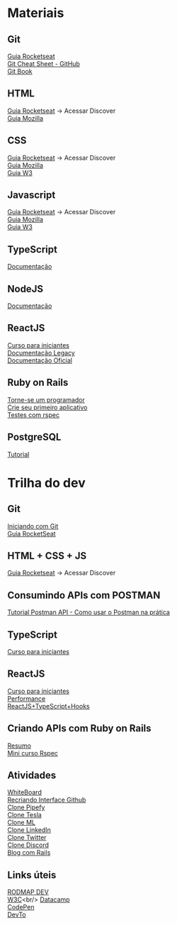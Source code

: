 # Materiais
## Git

[Guia Rocketseat](https://app.rocketseat.com.br/node/o-guia-estelar-de-git)<br/>
[Git Cheat Sheet - GitHub](https://training.github.com/downloads/pt_BR/github-git-cheat-sheet/)<br/>
[Git Book](https://git-scm.com/book/pt-br/v2)

## HTML

[Guia Rocketseat](https://app.rocketseat.com.br/) -> Acessar Discover<br/>
[Guia Mozilla](https://developer.mozilla.org/pt-BR/docs/Web/HTML)

## CSS

[Guia Rocketseat](https://app.rocketseat.com.br/) -> Acessar Discover<br/>
[Guia Mozilla](https://developer.mozilla.org/pt-BR/docs/Web/CSS)<br/>
[Guia W3](https://www.w3schools.com/css/)

## Javascript

[Guia Rocketseat](https://app.rocketseat.com.br/) -> Acessar Discover<br/>
[Guia Mozilla](https://developer.mozilla.org/pt-BR/docs/Web/JavaScript)<br/>
[Guia W3](https://www.w3schools.com/js/default.asp)


## TypeScript
[Documentação](https://www.typescriptlang.org/pt/docs/)


## NodeJS
[Documentação](https://devdocs.io/node/)



## ReactJS
[Curso para iniciantes](https://www.youtube.com/watch?v=FXqX7oof0I4&list=PLnDvRpP8BneyVA0SZ2okm-QBojomniQVO)<br/>
[Documentação Legacy](https://pt-br.legacy.reactjs.org/docs/getting-started.html#learn-react)<br />
[Documentação Oficial](https://pt-br.reactjs.org/tutorial/tutorial.html)<br/>


## Ruby on Rails

[Torne-se um programador](https://www.youtube.com/watch?v=zB4m43UPAxk&list=PLEdPHGYbHhldWUFs2Q-jSzXAv3NXh4wu0)<br/>
[Crie seu primeiro aplicativo](https://www.youtube.com/watch?v=wbZ6yrVxScM)<br/>
[Testes com rspec](https://www.youtube.com/watch?v=eb2VaG9bfSE&list=PLdDT8if5attGc3fgFsFe5cvV9MwlVFNLW)

## PostgreSQL

[Tutorial](https://www.postgresqltutorial.com/)


# Trilha do dev

## Git
[Iniciando com Git](https://www.youtube.com/watch?v=MW7hrQe6aYo&list=PL85ITvJ7FLoh-1TFRDe7bHzAWY4DlIRtk)<br/>
[Guia RocketSeat](https://app.rocketseat.com.br/node/o-guia-estelar-de-git)

## HTML + CSS + JS
[Guia Rocketseat](https://app.rocketseat.com.br/) -> Acessar Discover<br/>

## Consumindo APIs com POSTMAN
[Tutorial Postman API - Como usar o Postman na prática](https://www.youtube.com/watch?v=FItxZDcujnA)


## TypeScript
[Curso para iniciantes](https://www.youtube.com/watch?v=lCemyQeSCV8](https://www.youtube.com/watch?v=ppDsxbUNtNQ))

## ReactJS
[Curso para iniciantes](https://www.youtube.com/watch?v=FXqX7oof0I4&list=PLnDvRpP8BneyVA0SZ2okm-QBojomniQVO)<br/>
[Performance](https://www.youtube.com/watch?v=NmU2nNehNNY)<br/>
[ReactJS+TypeScript+Hooks](https://www.youtube.com/watch?v=00AkMN9IAAY&list=PLYSZyzpwBEWSe71-aLlq71B2LPZzTNO8a)


## Criando APIs com Ruby on Rails
<!-- [Rails 6](https://www.youtube.com/watch?v=gTR6lx00Nac&list=PLqsayW8DhUmuvgOX08aXYk6Y-HGrdYg20)<br/> -->
[Resumo](https://www.youtube.com/watch?v=QojnRc7SS9o)<br/>
[Mini curso Rspec](https://www.youtube.com/watch?v=eb2VaG9bfSE&list=PLdDT8if5attGc3fgFsFe5cvV9MwlVFNLW)
<!--- [Completo](https://www.youtube.com/watch?v=M9-em3FYMNU&list=PLjQo0sojbbxWXYhditpqZlN4oLJE4hLjP)<br/> -->




## Atividades
[WhiteBoard](https://www.youtube.com/watch?v=J3vbTM21uDs)<br />
[Recriando Interface Github](https://www.youtube.com/watch?v=iLEbGQXsg3k)<br />
[Clone Pipefy](https://www.youtube.com/watch?v=awRtgpRsdTQ)<br/>
[Clone Tesla](https://www.youtube.com/watch?v=Mf4Se4ZGcG8)<br/>
[Clone ML](https://www.youtube.com/watch?v=APs_xQ2hUOE)<br/>
[Clone LinkedIn](https://www.youtube.com/watch?v=-ZV-_7vNRGw)<br/>
[Clone Twitter](https://www.youtube.com/watch?v=K-8z_4xvT3o)<br/>
[Clone Discord](https://www.youtube.com/watch?v=x4FdZd2-_uU)<br/>
[Blog com Rails](https://www.youtube.com/watch?v=9BsMGqJcFdE)


## Links úteis
[RODMAP DEV](https://roadmap.sh/roadmaps)<br/>
[W3C](https://www.w3schools.com/sql/](https://www.w3schools.com/))<br/>
[Datacamp](https://www.datacamp.com/)<br/>
[CodePen](https://codepen.io/)<br/>
[DevTo](https://dev.to/)
